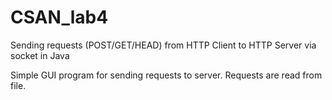 # CSAN_lab4
Sending requests (POST/GET/HEAD) from HTTP Client to HTTP Server via socket in Java 

Simple GUI program for sending requests to server.
Requests are read from file.
